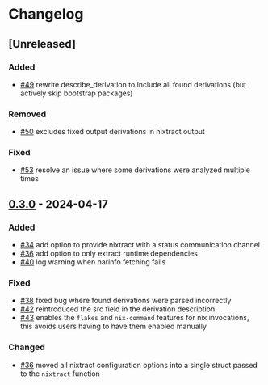 # Changelog
<!-- We follow the Keep a Changelog standard https://keepachangelog.com/en/1.0.0/ -->

## [Unreleased]
### Added
- [#49](https://github.com/tweag/nixtract/pull/49) rewrite describe_derivation to include all found derivations (but actively skip bootstrap packages)

### Removed
- [#50](https://github.com/tweag/nixtract/pull/50) excludes fixed output derivations in nixtract output

### Fixed
- [#53](https://github.com/tweag/nixtract/pull/53) resolve an issue where some derivations were analyzed multiple times

## [0.3.0] - 2024-04-17
### Added
- [#34](https://github.com/tweag/nixtract/pull/34) add option to provide nixtract with a status communication channel
- [#36](https://github.com/tweag/nixtract/pull/36) add option to only extract runtime dependencies
- [#40](https://github.com/tweag/nixtract/pull/40) log warning when narinfo fetching fails

### Fixed
- [#38](https://github.com/tweag/nixtract/pull/38) fixed bug where found derivations were parsed incorrectly
- [#42](https://github.com/tweag/nixtract/pull/42) reintroduced the src field in the derivation description
- [#43](https://github.com/tweag/nixtract/pull/43) enables the `flakes` and `nix-command` features for nix invocations, this avoids users having to have them enabled manually

### Changed
- [#36](https://github.com/tweag/nixtract/pull/36) moved all nixtract configuration options into a single struct passed to the `nixtract` function

[0.3.0]: https://github.com/tweag/nixtract/compare/v0.2.0...v0.3.0
